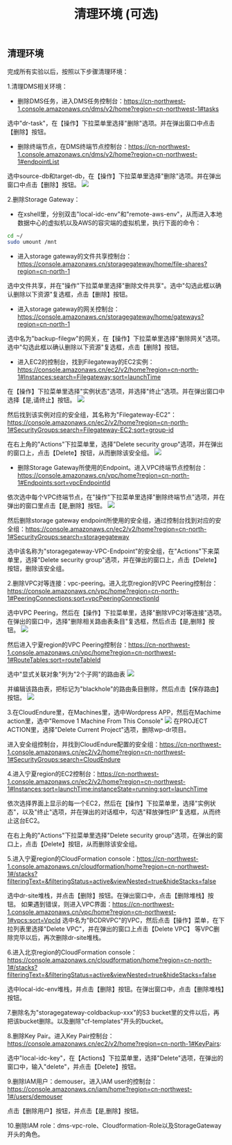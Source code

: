 ﻿---
title: "清理环境 (可选)"
chapter: false
weight: 80
---

## 清理环境

完成所有实验以后，按照以下步骤清理环境：

1.清理DMS相关环境：

* 删除DMS任务，进入DMS任务控制台：https://cn-northwest-1.console.amazonaws.cn/dms/v2/home?region=cn-northwest-1#tasks

选中"dr-task"，在【操作】下拉菜单里选择"删除"选项。并在弹出窗口中点击【删除】按钮。

* 删除终端节点，在DMS终端节点控制台：https://cn-northwest-1.console.amazonaws.cn/dms/v2/home?region=cn-northwest-1#endpointList

选中source-db和target-db，在【操作】下拉菜单里选择"删除"选项。并在弹出窗口中点击【删除】按钮。
![](/images/CleanUp/deleteEndpoints.png)

2.删除Storage Gateway：

* 在xshell里，分别双击"local-idc-env"和"remote-aws-env"，从而进入本地数据中心的虚拟机以及AWS的容灾端的虚拟机里，执行下面的命令：
```bash
cd ~/
sudo umount /mnt
```

* 进入storage gateway的文件共享控制台：https://console.amazonaws.cn/storagegateway/home/file-shares?region=cn-north-1

选中文件共享，并在"操作"下拉菜单里选择"删除文件共享"。选中"勾选此框以确认删除以下资源"复选框，点击【删除】按钮。

* 进入storage gateway的网关控制台：https://console.amazonaws.cn/storagegateway/home/gateways?region=cn-north-1

选中名为"backup-filegw"的网关，在【操作】下拉菜单里选择"删除网关"选项。选中"勾选此框以确认删除以下资源"复选框，点击【删除】按钮。

* 进入EC2的控制台，找到Filegateway的EC2实例：https://console.amazonaws.cn/ec2/v2/home?region=cn-north-1#Instances:search=Filegateway;sort=launchTime

在【操作】下拉菜单里选择"实例状态"选项，并选择"终止"选项。并在弹出窗口中选择【是,请终止】按钮。
![](/images/CleanUp/deleteStorageGWEC2.png)

然后找到该实例对应的安全组，其名称为"Filegateway-EC2"：https://console.amazonaws.cn/ec2/v2/home?region=cn-north-1#SecurityGroups:search=Filegateway-EC2;sort=group-id

在右上角的"Actions"下拉菜单里，选择"Delete security group"选项，并在弹出的窗口上，点击【Delete】按钮，从而删除该安全组。
![](/images/CleanUp/deleteFileGW-SG.png)

* 删除Storage Gateway所使用的Endpoint。进入VPC终端节点控制台：https://console.amazonaws.cn/vpc/home?region=cn-north-1#Endpoints:sort=vpcEndpointId

依次选中每个VPC终端节点，在"操作"下拉菜单里选择"删除终端节点"选项，并在弹出的窗口里点击【是,删除】按钮。
![](/images/CleanUp/deleteVPCEndpoint1.png)

然后删除storage gateway endpoint所使用的安全组，通过控制台找到对应的安全组：https://console.amazonaws.cn/ec2/v2/home?region=cn-north-1#SecurityGroups:search=storagegateway

选中该名称为"storagegateway-VPC-Endpoint"的安全组，在"Actions"下来菜单里，选择"Delete security group"选项，并在弹出的窗口上，点击【Delete】按钮，删除该安全组。

2.删除VPC对等连接：vpc-peering。进入北京region的VPC Peering控制台：https://console.amazonaws.cn/vpc/home?region=cn-north-1#PeeringConnections:sort=vpcPeeringConnectionId

选中VPC Peering，然后在【操作】下拉菜单里，选择"删除VPC对等连接"选项。
在弹出的窗口中，选择"删除相关路由表条目"复选框，然后点击【是,删除】按钮。
![](/images/CleanUp/deleteVPCPeering1.png)

然后进入宁夏region的VPC Peering控制台：https://cn-northwest-1.console.amazonaws.cn/vpc/home?region=cn-northwest-1#RouteTables:sort=routeTableId

选中"显式关联对象"列为"2个子网"的路由表
![](/images/CleanUp/deleteVPCPeering2.png)

并编辑该路由表，把标记为"blackhole"的路由条目删除，然后点击【保存路由】按钮。
![](/images/CleanUp/deleteVPCPeering3.png)

3.在CloudEndure里，在Machines里，选中Wordpress APP，然后在Machime action里，选中"Remove 1 Machine From This Console"
![](/images/CleanUp/removeMachineFromCE.png)
在PROJECT ACTION里，选择"Delete Current Project"选项，删除wp-dr项目。

进入安全组控制台，并找到CloudEndure配置的安全组：https://cn-northwest-1.console.amazonaws.cn/ec2/v2/home?region=cn-northwest-1#SecurityGroups:search=CloudEndure

4.进入宁夏region的EC2控制台：https://cn-northwest-1.console.amazonaws.cn/ec2/v2/home?region=cn-northwest-1#Instances;sort=launchTime:instanceState=running;sort=launchTime

依次选择界面上显示的每一个EC2，然后在【操作】下拉菜单里，选择"实例状态"，以及"终止"选项，并在弹出的对话框中，勾选"释放弹性IP"复选框，从而终止这台EC2。

在右上角的"Actions"下拉菜单里选择"Delete security group"选项，在弹出的窗口上，点击【Delete】按钮，从而删除该安全组。

5.进入宁夏region的CloudFormation console：https://cn-northwest-1.console.amazonaws.cn/cloudformation/home?region=cn-northwest-1#/stacks?filteringText=&filteringStatus=active&viewNested=true&hideStacks=false

选中dr-site堆栈，并点击【删除】按钮。在弹出窗口中，点击【删除堆栈】按钮。
如果遇到错误，则进入VPC界面：https://cn-northwest-1.console.amazonaws.cn/vpc/home?region=cn-northwest-1#vpcs:sort=VpcId
选中名为"BCDRVPC"的VPC，然后点击【操作】菜单，在下拉列表里选择"Delete VPC"，并在弹出的窗口上点击【Delete VPC】
等VPC删除完毕以后，再次删除dr-site堆栈。

6.进入北京region的CloudFormation console：https://console.amazonaws.cn/cloudformation/home?region=cn-north-1#/stacks?filteringText=&filteringStatus=active&viewNested=true&hideStacks=false

选中local-idc-env堆栈，并点击【删除】按钮。在弹出窗口中，点击【删除堆栈】按钮。

7.删除名为"storagegateway-coldbackup-xxx"的S3 bucket里的文件以后，再把该bucket删除。以及删除"cf-templates"开头的bucket。

8.删除Key Pair。进入Key Pair控制台：https://console.amazonaws.cn/ec2/v2/home?region=cn-north-1#KeyPairs:

选中"local-idc-key"，在【Actions】下拉菜单里，选择"Delete"选项，在弹出的窗口中，输入"delete"，并点击【Delete】按钮。

9.删除IAM用户：demouser。进入IAM user的控制台：https://console.amazonaws.cn/iam/home?region=cn-northwest-1#/users/demouser

点击【删除用户】按钮，并点击【是,删除】按钮。

10.删除IAM role：dms-vpc-role、Cloudformation-Role以及StorageGateway开头的角色。


